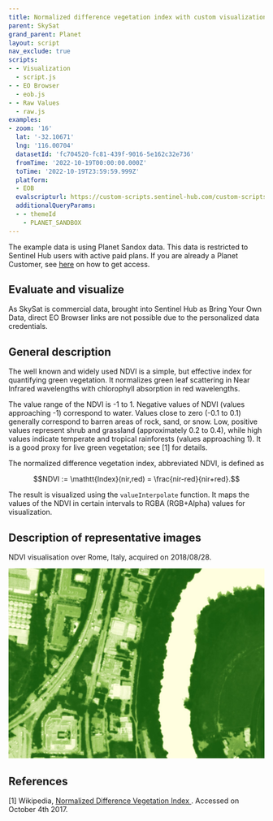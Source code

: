 ```yaml
---
title: Normalized difference vegetation index with custom visualization, SkySat
parent: SkySat
grand_parent: Planet
layout: script
nav_exclude: true
scripts:
- - Visualization
  - script.js
- - EO Browser
  - eob.js
- - Raw Values
  - raw.js
examples:
- zoom: '16'
  lat: '-32.10671'
  lng: '116.00704'
  datasetId: 'fc704520-fc81-439f-9016-5e162c32e736'
  fromTime: '2022-10-19T00:00:00.000Z'
  toTime: '2022-10-19T23:59:59.999Z'
  platform:
  - EOB
  evalscripturl: https://custom-scripts.sentinel-hub.com/custom-scripts/planet/skysat/ndvi/eob.js
  additionalQueryParams: 
  - - themeId
    - PLANET_SANDBOX
---
```


The example data is using Planet Sandox data. This data is restricted to Sentinel Hub users with active paid plans. If you are already a Planet Customer, see [here](https://community.planet.com/sentinel-hub-81/access-new-tools-for-analyzing-your-planet-data-on-sentinel-hub-732) on how to get access.


## Evaluate and visualize

As SkySat is commercial data, brought into Sentinel Hub as Bring Your Own Data, direct EO Browser links are not possible due to the personalized data credentials. 

## General description

The well known and widely used NDVI is a simple, but effective index for quantifying green vegetation. It normalizes green leaf scattering in Near Infrared wavelengths with chlorophyll absorption in red wavelengths.

The value range of the NDVI is -1 to 1. Negative values of NDVI (values approaching -1) correspond to water. Values close to zero (-0.1 to 0.1) generally correspond to barren areas of rock, sand, or snow. Low, positive values represent shrub and grassland (approximately 0.2 to 0.4), while high values indicate temperate and tropical rainforests (values approaching 1). It is a good proxy for live green vegetation; see [1] for details.

The normalized difference vegetation index, abbreviated NDVI, is defined as   

$$NDVI := \mathtt{Index}(nir,red) = \frac{nir-red}{nir+red}.$$  

The result is visualized using the `valueInterpolate` function. It maps the values of the
NDVI in certain intervals to RGBA (RGB+Alpha) values for visualization. 

## Description of representative images

NDVI visualisation over Rome, Italy, acquired on 2018/08/28.

![NDVI](fig/skysat_ndvi.jpeg)

## References
 [1] Wikipedia, [Normalized Difference Vegetation Index
](https://en.wikipedia.org/wiki/Normalized_Difference_Vegetation_Index). Accessed on October 4th 2017.
